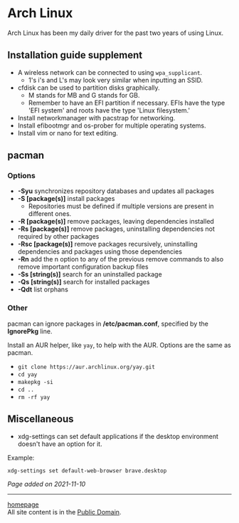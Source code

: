 # Arch Linux
Arch Linux has been my daily driver for the past two years of using Linux.

## Installation guide supplement
- A wireless network can be connected to using `wpa_supplicant`.
    - 1's i's and L's may look very similar when inputting an SSID.
- cfdisk can be used to partition disks graphically.
    - M stands for MB and G stands for GB.
    - Remember to have an EFI partition if necessary. EFIs have the type 'EFI system' and roots have the type 'Linux filesystem.'
- Install networkmanager with pacstrap for networking.
- Install efibootmgr and os-prober for multiple operating systems.
- Install vim or nano for text editing.

## pacman
### Options
- **-Syu** synchronizes repository databases and updates all packages
- **-S [package(s)]** install packages
    - Repositories must be defined if multiple versions are present in different
    ones.
- **-R [package(s)]** remove packages, leaving dependencies installed
- **-Rs [package(s)]** remove packages, uninstalling dependencies not required
by other packages
- **-Rsc [package(s)]** remove packages recursively, uninstalling dependencies
and packages using those dependencies
- **-Rn** add the n option to any of the previous remove commands to also remove
important configuration backup files
- **-Ss [string(s)]** search for an uninstalled package
- **-Qs [string(s)]** search for installed packages
- **-Qdt** list orphans

### Other
pacman can ignore packages in **/etc/pacman.conf**, specified by the **IgnorePkg** line.

Install an AUR helper, like `yay`, to help with the AUR. Options are the same as
pacman.
- `git clone https://aur.archlinux.org/yay.git`
- `cd yay`
- `makepkg -si`
- `cd ..`
- `rm -rf yay`

## Miscellaneous
- xdg-settings can set default applications if the desktop environment doesn't have an option for it.

Example:

    xdg-settings set default-web-browser brave.desktop

*Page added on 2021-11-10*

---

[homepage](../index.html)\
All site content is in the [Public Domain](http://unlicense.org/).
